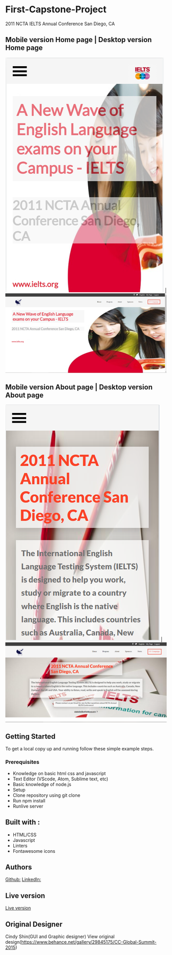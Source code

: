 # First-Capstone-Project

2011 NCTA IELTS Annual Conference San Diego, CA


## Mobile version Home page | Desktop version Home page
![screenshot](img/intoductionScreenshot.png) | ![screenshot](img/introductionDesktopscreenshot.png)

## Mobile version About page | Desktop version About page
![screenshot](img/aboutpagemobscreen.png) | ![screenshot](img/aboutpagedesktopscreen.png)

## Getting Started
To get a local copy up and running follow these simple example steps.
### Prerequisites
  * Knowledge on basic html css and javascript
  * Text Editor (VScode, Atom, Sublime text, etc)
  * Basic knowledge of node.js
  * Setup
  * Clone repository using git clone
  * Run npm install
  * Runlive server
## Built with :
 * HTML/CSS
 * Javascript
 * Linters
 * Fontawesome icons

 ## Authors
  [Github:](https://github.com/fed1k)
  [LinkedIn:](https://www.linkedin.com/in/firdavs-allamurotov-12b60a226/)

## Live version
[Live version](https://fed1k.github.io/First-Capstone-Project/)

## Original Designer
Cindy Shin(GUI and Graphic designer)
View original design(https://www.behance.net/gallery/29845175/CC-Global-Summit-2015)